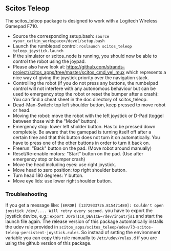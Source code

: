 ## Scitos Teleop
The scitos_teleop package is designed to work with a Logitech Wireless Gamepad F710.
* Source the corresponding setup.bash: `source <your_catkin_workspace>/devel/setup.bash`
* Launch the rumblepad control: `roslaunch scitos_teleop teleop_joystick.launch`
 * If the simulator or scitos_node is running, you should now be able to control the robot using the joypad.
 * Please also have look at: https://github.com/strands-project/scitos_apps/tree/master/scitos_cmd_vel_mux which represents a nice way of giving the joystick priority over the navigation stack.
* Controlling the robot (if you do not press any buttons, the rumbelpad control will not interfere with any autonomous behaviour but can be used to emergency stop the robot or reset the bumper after a crash): You can find a cheat sheet in the doc directory of scitos_teleop.
 * Dead-Man-Switch: top left shoulder button, keep pressed to move robot or head.
 * Moving the robot: move the robot with the left joystick or D-Pad (toggel between those with the "Mode" button).
 * Emergency stop: lower left sholder button. Has to be pressed down completely. Be aware that the gamepad is turning itself off after a certain time and that this button does not turn it on automatically. You have to press one of the other buttons in order to turn it back on.
 * Freerun: "Back" button on the pad. (Move robot around manually)
 * Reset/Re-enable motors: "Start" button on the pad. (Use after emergency stop or bumper crash)
 * Move the head including eyes: use right joystick.
 * Move head to zero position: top right shoulder button.
 * Turn head 180 degrees: Y button.
 * Move eye lids: use lower right shoulder button.
 
### Troubleshooting
If you get a message like: ```[ERROR] [1372933726.815471480]: Couldn't open joystick /dev/.... Will retry every second.``` 
you have to export the joystick device, e.g.: `export JOYSTICK_DEVICE=/dev/input/js1` and start the launch file again.
The release version of this package automatically installs the udev rule provided in `scitos_apps/scitos_teleop/udev/73-scitos-teleop-persistent-joystick.rules`.
So instead of setting the environment variable you can copy this rule manually to `/etc/udev/rules.d` if you are using the github version of this package.
